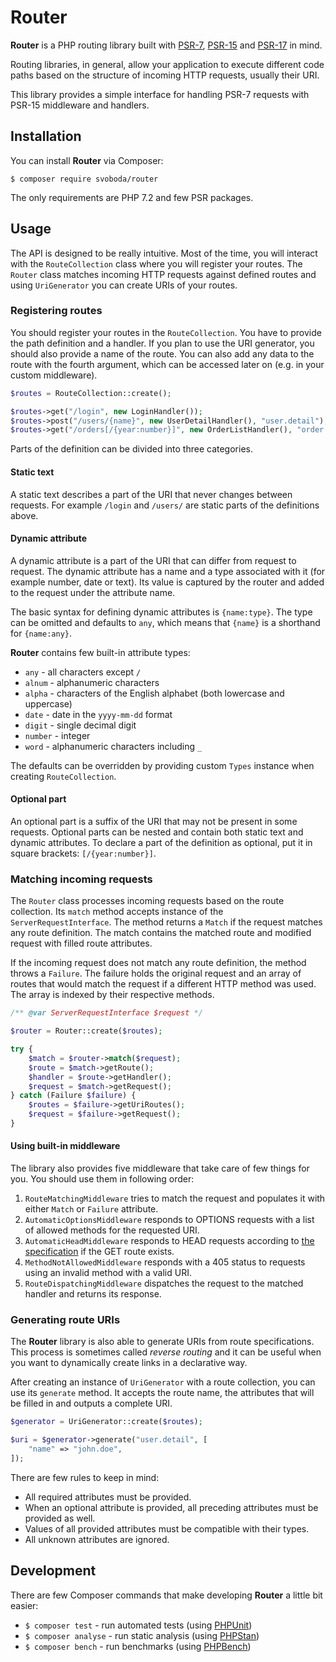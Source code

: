 # Router

**Router** is a PHP routing library built with [PSR-7](https://www.php-fig.org/psr/psr-7/), [PSR-15](https://www.php-fig.org/psr/psr-15/) and [PSR-17](https://www.php-fig.org/psr/psr-17/) in mind.

Routing libraries, in general, allow your application to execute different code paths based on the structure of incoming HTTP requests, usually their URI.

This library provides a simple interface for handling PSR-7 requests with PSR-15 middleware and handlers.

## Installation

You can install **Router** via Composer:

```
$ composer require svoboda/router
```

The only requirements are PHP 7.2 and few PSR packages.

## Usage

The API is designed to be really intuitive.
Most of the time, you will interact with the `RouteCollection` class where you will register your routes.
The `Router` class matches incoming HTTP requests against defined routes and using `UriGenerator` you can create URIs of your routes.

### Registering routes

You should register your routes in the `RouteCollection`.
You have to provide the path definition and a handler.
If you plan to use the URI generator, you should also provide a name of the route.
You can also add any data to the route with the fourth argument, which can be accessed later on (e.g. in your custom middleware).

```php
$routes = RouteCollection::create();

$routes->get("/login", new LoginHandler());
$routes->post("/users/{name}", new UserDetailHandler(), "user.detail");
$routes->get("/orders[/{year:number}]", new OrderListHandler(), "order.list", Options::AUTH);
```

Parts of the definition can be divided into three categories.

#### Static text

A static text describes a part of the URI that never changes between requests.
For example `/login` and `/users/` are static parts of the definitions above.

#### Dynamic attribute

A dynamic attribute is a part of the URI that can differ from request to request.
The dynamic attribute has a name and a type associated with it (for example number, date or text).
Its value is captured by the router and added to the request under the attribute name.

The basic syntax for defining dynamic attributes is `{name:type}`.
The type can be omitted and defaults to `any`, which means that `{name}` is a shorthand for `{name:any}`.

**Router** contains few built-in attribute types:

* `any` - all characters except `/`
* `alnum` - alphanumeric characters
* `alpha` - characters of the English alphabet (both lowercase and uppercase)
* `date` - date in the `yyyy-mm-dd` format
* `digit` - single decimal digit
* `number` - integer
* `word` - alphanumeric characters including `_`

The defaults can be overridden by providing custom `Types` instance when creating `RouteCollection`.

#### Optional part

An optional part is a suffix of the URI that may not be present in some requests.
Optional parts can be nested and contain both static text and dynamic attributes.
To declare a part of the definition as optional, put it in square brackets: `[/{year:number}]`.

### Matching incoming requests

The `Router` class processes incoming requests based on the route collection.
Its `match` method accepts instance of the `ServerRequestInterface`.
The method returns a `Match` if the request matches any route definition.
The match contains the matched route and modified request with filled route attributes.

If the incoming request does not match any route definition, the method throws a `Failure`.
The failure holds the original request and an array of routes that would match the request if a different HTTP method was used.
The array is indexed by their respective methods.

```php
/** @var ServerRequestInterface $request */

$router = Router::create($routes);

try {
    $match = $router->match($request);
    $route = $match->getRoute();
    $handler = $route->getHandler();
    $request = $match->getRequest();
} catch (Failure $failure) {
    $routes = $failure->getUriRoutes();
    $request = $failure->getRequest();
}
```

#### Using built-in middleware

The library also provides five middleware that take care of few things for you. You should use them in following order:

1. `RouteMatchingMiddleware` tries to match the request and populates it with either `Match` or `Failure` attribute.
2. `AutomaticOptionsMiddleware` responds to OPTIONS requests with a list of allowed methods for the requested URI.
3. `AutomaticHeadMiddleware` responds to HEAD requests according to [the specification](https://developer.mozilla.org/en-US/docs/Web/HTTP/Methods/HEAD) if the GET route exists.
4. `MethodNotAllowedMiddleware` responds with a 405 status to requests using an invalid method with a valid URI.
5. `RouteDispatchingMiddleware` dispatches the request to the matched handler and returns its response. 

### Generating route URIs

The **Router** library is also able to generate URIs from route specifications.
This process is sometimes called *reverse routing* and it can be  useful when you want to dynamically create links in a declarative way.

After creating an instance of `UriGenerator` with a route collection, you can use its `generate` method.
It accepts the route name, the attributes that will be filled in and outputs a complete URI.

```php
$generator = UriGenerator::create($routes);

$uri = $generator->generate("user.detail", [
    "name" => "john.doe",
]);
```

There are few rules to keep in mind:

* All required attributes must be provided.
* When an optional attribute is provided, all preceding attributes must be provided as well.
* Values of all provided attributes must be compatible with their types.
* All unknown attributes are ignored.

## Development

There are few Composer commands that make developing **Router** a little bit easier:

* `$ composer test` - run automated tests (using [PHPUnit](https://github.com/sebastianbergmann/phpunit))
* `$ composer analyse` - run static analysis (using [PHPStan](https://github.com/phpstan/phpstan))
* `$ composer bench` - run benchmarks (using [PHPBench](https://github.com/phpbench/phpbench))
